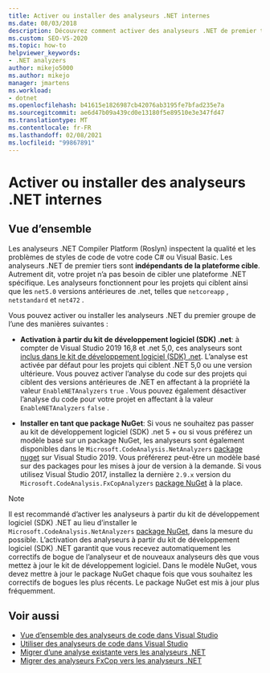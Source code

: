 ```yaml
---
title: Activer ou installer des analyseurs .NET internes
ms.date: 08/03/2018
description: Découvrez comment activer des analyseurs .NET de premier tiers à partir du kit de développement logiciel (SDK) .NET ou installer ces analyseurs comme un package NuGet.
ms.custom: SEO-VS-2020
ms.topic: how-to
helpviewer_keywords:
- .NET analyzers
author: mikejo5000
ms.author: mikejo
manager: jmartens
ms.workload:
- dotnet
ms.openlocfilehash: b41615e1826987cb42076ab3195fe7bfad235e7a
ms.sourcegitcommit: ae6d47b09a439cd0e13180f5e89510e3e347fd47
ms.translationtype: MT
ms.contentlocale: fr-FR
ms.lasthandoff: 02/08/2021
ms.locfileid: "99867891"
---
```

# <a name="enable-or-install-first-party-net-analyzers"></a>Activer ou installer des analyseurs .NET internes

## <a name="overview"></a>Vue d’ensemble

Les analyseurs .NET Compiler Platform (Roslyn) inspectent la qualité et les problèmes de styles de code de votre code C# ou Visual Basic. Les analyseurs .NET de premier tiers sont **indépendants de la plateforme cible**. Autrement dit, votre projet n’a pas besoin de cibler une plateforme .NET spécifique. Les analyseurs fonctionnent pour les projets qui ciblent ainsi que les `net5.0` versions antérieures de .net, telles que `netcoreapp` , `netstandard` et `net472` .

Vous pouvez activer ou installer les analyseurs .NET du premier groupe de l’une des manières suivantes :

- **Activation à partir du kit de développement logiciel (SDK) .net**: à compter de Visual Studio 2019 16,8 et .net 5,0, ces analyseurs sont [inclus dans le kit de développement logiciel (SDK) .net](/dotnet/fundamentals/code-analysis/overview). L’analyse est activée par défaut pour les projets qui ciblent .NET 5,0 ou une version ultérieure. Vous pouvez activer l’analyse du code sur des projets qui ciblent des versions antérieures de .NET en affectant à la propriété la valeur `EnableNETAnalyzers` `true` . Vous pouvez également désactiver l’analyse du code pour votre projet en affectant à la valeur `EnableNETAnalyzers` `false` .

- **Installer en tant que package NuGet**: Si vous ne souhaitez pas passer au kit de développement logiciel (SDK) .net 5 + ou si vous préférez un modèle basé sur un package NuGet, les analyseurs sont également disponibles dans le `Microsoft.CodeAnalysis.NetAnalyzers` [package nuget](https://www.nuget.org/packages/Microsoft.CodeAnalysis.NetAnalyzers) sur Visual Studio 2019.  Vous préférerez peut-être un modèle basé sur des packages pour les mises à jour de version à la demande. Si vous utilisez Visual Studio 2017, installez la dernière `2.9.x` version du `Microsoft.CodeAnalysis.FxCopAnalyzers` [package NuGet](https://www.nuget.org/packages/Microsoft.CodeAnalysis.FxCopAnalyzers/) à la place.

> [!NOTE]
> Il est recommandé d’activer les analyseurs à partir du kit de développement logiciel (SDK) .NET au lieu d’installer le `Microsoft.CodeAnalysis.NetAnalyzers` [package NuGet](https://www.nuget.org/packages/Microsoft.CodeAnalysis.NetAnalyzers), dans la mesure du possible. L’activation des analyseurs à partir du kit de développement logiciel (SDK) .NET garantit que vous recevez automatiquement les correctifs de bogue de l’analyseur et de nouveaux analyseurs dès que vous mettez à jour le kit de développement logiciel. Dans le modèle NuGet, vous devez mettre à jour le package NuGet chaque fois que vous souhaitez les correctifs de bogues les plus récents. Le package NuGet est mis à jour plus fréquemment.

## <a name="see-also"></a>Voir aussi

- [Vue d’ensemble des analyseurs de code dans Visual Studio](roslyn-analyzers-overview.md)
- [Utiliser des analyseurs de code dans Visual Studio](use-roslyn-analyzers.md)
- [Migrer d’une analyse existante vers les analyseurs .NET](migrate-from-legacy-analysis-to-net-analyzers.md)
- [Migrer des analyseurs FxCop vers les analyseurs .NET](migrate-from-fxcop-analyzers-to-net-analyzers.md)
